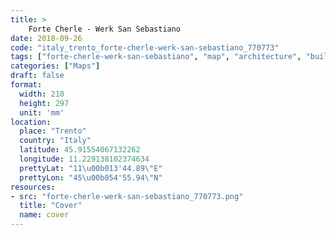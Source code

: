 ```yaml
---
title: > 
    Forte Cherle - Werk San Sebastiano
date: 2018-09-26
code: "italy_trento_forte-cherle-werk-san-sebastiano_770773"
tags: ["forte-cherle-werk-san-sebastiano", "map", "architecture", "buildings", "Trento", "Italy"]
categories: ["Maps"]
draft: false
format:
  width: 210
  height: 297
  unit: 'mm'
location:
  place: "Trento"
  country: "Italy"
  latitude: 45.91554067132262
  longitude: 11.229138102374634
  prettyLat: "11\u00b013'44.89\"E"
  prettyLon: "45\u00b054'55.94\"N"
resources:
- src: "forte-cherle-werk-san-sebastiano_770773.png"
  title: "Cover"
  name: cover
---
```

